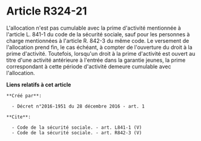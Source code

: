 # Article R324-21

L'allocation n'est pas cumulable avec la prime d'activité mentionnée à l'article L. 841-1 du code de la sécurité sociale,
sauf pour les personnes à charge mentionnées à l'article R. 842-3 du même code. Le versement de l'allocation prend fin, le
cas échéant, à compter de l'ouverture du droit à la prime d'activité. Toutefois, lorsqu'un droit à la prime d'activité est
ouvert au titre d'une activité antérieure à l'entrée dans la garantie jeunes, la prime correspondant à cette période
d'activité demeure cumulable avec l'allocation.

**Liens relatifs à cet article**

	**Créé par**:

	  - Décret n°2016-1951 du 28 décembre 2016 - art. 1

	**Cite**:

	  - Code de la sécurité sociale. - art. L841-1 (V)
	  - Code de la sécurité sociale. - art. R842-3 (V)
